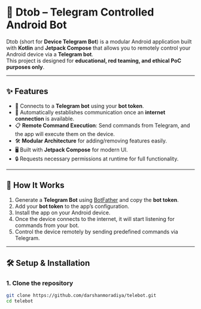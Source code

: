 # 📱 Dtob – Telegram Controlled Android Bot

Dtob (short for **Device Telegram Bot**) is a modular Android application built with **Kotlin** and **Jetpack Compose** that allows you to remotely control your Android device via a **Telegram bot**.  
This project is designed for **educational, red teaming, and ethical PoC purposes only**.

---

## ✨ Features
- 🔗 Connects to a **Telegram bot** using your **bot token**.
- 📡 Automatically establishes communication once an **internet connection** is available.
- 📋 **Remote Command Execution**: Send commands from Telegram, and the app will execute them on the device.
- 🛠️ **Modular Architecture** for adding/removing features easily.
- 🖥️ Built with **Jetpack Compose** for modern UI.
- 🔒 Requests necessary permissions at runtime for full functionality.

---

## 🚀 How It Works
1. Generate a **Telegram Bot** using [BotFather](https://core.telegram.org/bots#botfather) and copy the **bot token**.
2. Add your **bot token** to the app’s configuration.
3. Install the app on your Android device.
4. Once the device connects to the internet, it will start listening for commands from your bot.
5. Control the device remotely by sending predefined commands via Telegram.

---

## 🛠️ Setup & Installation

### 1. Clone the repository
```bash
git clone https://github.com/darshanmoradiya/telebot.git
cd telebot
